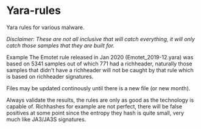 # Yara-rules
Yara rules for various malware.

*Disclaimer: These are not all inclusive that will catch everything, it will only catch those samples that they are built for.*

Example The Emotet rule released in Jan 2020 (Emotet_2019-12.yara) was based on 5341 samples out of which 771 had a richheader, naturally those samples that didn't have a richheader will not be caught by that rule which is based on richheader signatures.

Files may be updated continously until there is a new file (or new month).

Always validate the results, the rules are only as good as the technology is capable of. Richhashes for example are not perfect, there will be false positives at some point since the entropy they hash is quite small, very much like JA3/JA3S signatures.
